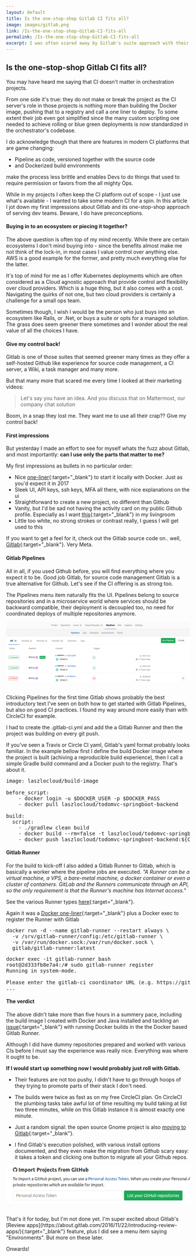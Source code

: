 ```yaml
---
layout: default
title: Is the one-stop-shop Gitlab CI fits all?
image: images/gitlab.png
link: /Is-the-one-stop-shop-Gitlab-CI-fits-all
permalink: /Is-the-one-stop-shop-Gitlab-CI-fits-all
excerpt: I was often scared away by Gitlab's suite approach with their Slack replacement and other bells and whistles I don't need. In this article I try to figure if can I use only the parts that matter to me? 
--- 
```


## Is the one-stop-shop Gitlab CI fits all?

You may have heard me saying that CI doesn't matter in orchestration projects. 

From one side it's true: they do not make or break the project as the CI server's role in those projects is nothing more than building the Docker image, pushing that to a registry and call a one liner to deploy. 
To some extent their job even got simplified since the many custom scripting one needed to achieve rolling or blue green deployments is now standardized in the orchestrator's codebase.

I do acknowledge though that there are features in modern CI platforms that are game changing:

* Pipeline as code, versioned together with the source code
* and Dockerized build environments

make the process less brittle and enables Devs to do things that used to require permission or favors from the all mighty Ops. 

While in my projects I often keep the CI platform out of scope - I just use what's available - I wanted to take some modern CI for a spin.
In this article I jot down my first impressions about Gitlab and its one-stop-shop approach of serving dev teams. Beware, I do have preconceptions.

#### Buying in to an ecosystem or piecing it together?

The above question is often top of my mind recently. While there are certain ecosystems I don't mind buying into - since the benefits almost make me not think of the lock-in, in most cases I value control over anything else.
AWS is a good example for the former, and pretty much everything else for the latter.

It's top of mind for me as I offer Kubernetes deployments which are often considered as a Cloud agnostic approach that provide control and flexibility over cloud providers. Which is a huge thing, but it also comes with a cost. 
Navigating the quirks of not one, but two cloud providers is certainly a challenge for a small ops team.

Sometimes though, I wish I would be the person who just buys into an ecosystem like Rails, or .Net, or buys a suite or opts for a managed solution. The grass does seem greener there sometimes and I wonder about the real value of all the choices I have.

#### Give my control back!

Gitlab is one of those suites that seemed greener many times as they offer a self-hosted Github like experience for source code management, a CI server, a Wiki, a task manager and many more. 

But that many more that scared me every time I looked at their marketing videos: 

>Let's say you have an idea. And you discuss that on Mattermost, our company chat solution

Boom, in a snap they lost me. They want me to use all their crap?? Give my control back!

#### First impressions

But yesterday I made an effort to see for myself whats the fuzz about Gitlab, and most importantly: **can I use only the parts that matter to me?**

My first impressions as bullets in no particular order:

* Nice [one-liner](https://docs.gitlab.com/omnibus/docker/#run-the-image){:target="_blank"} to start it locally with Docker. Just as you'd expect it in 2017
* Sleek UI, API keys, ssh keys, MFA all there, with nice explanations on the ui
* Straightforward to create a new project, no different than Github
* Vanity, but I'd be sad not having the activity card on my public Github profile. Especially as I want [this](https://commitprint.com/){:target="_blank"} in my livingroom
* Little too white, no strong strokes or contrast really, I guess I will get used to this

If you want to get a feel for it, check out the Gitlab source code on.. well, [Gitlab](https://gitlab.com/gitlab-org/gitlab-ce/){:target="_blank"}. Very Meta.

#### Gitlab Pipelines

All in all, if you used Github before, you will find everything where you expect it to be. Good job Gitlab, for source code management Gitlab is a true alternative for Github. Let's see if the CI offering is as strong too.

The Pipelines menu item naturally fits the UI. Pipelines belong to source repositories and in a microservice world where services should be backward compatible, their deployment is decoupled too, no need for coordinated deploys of multiple repositories anymore.

![VPN](images/pipelines.png)

<br/>
Clicking Pipelines for the first time Gitlab shows probably the best introductory text I've seen on both how to get started with Gitlab Pipelines, but also on good CI practices. I found my way around more easily than with CircleCI for example.

I had to create the .gitlab-ci.yml and add the a Gitlab Runner and then the project was building on every git push.

If you've seen a Travis or Circle CI yaml, Gitlab's yaml format probably looks familiar. In the example bellow first I define the build Docker image where the project is built (achiving a reproducible build experience), then I call a simple Gradle build command and a Docker push to the registry. That's about it. 

<pre>
image: laszlocloud/build-image

before_script:
    - docker login -u $DOCKER_USER -p $DOCKER_PASS
    - docker pull laszlocloud/todomvc-springboot-backend

build:
  script:
    - ./gradlew clean build
    - docker build --rm=false -t laszlocloud/todomvc-springboot-backend:${CI_COMMIT_SHA} .
    - docker push laszlocloud/todomvc-springboot-backend:${CI_COMMIT_SHA}
</pre>

#### Gitlab Runner

For the build to kick-off I also added a Gitlab Runner to Gitlab, which is basically a worker where the pipeline jobs are executed. 
*"A Runner can be a virtual machine, a VPS, a bare-metal machine, a docker container or even a cluster of containers. GitLab and the Runners communicate through an API, so the only requirement is that the Runner's machine has Internet access."*

See the various Runner types [here](https://docs.gitlab.com/runner/#selecting-the-executor){:target="_blank"}.

Again it was a [Docker one-liner](https://docs.gitlab.com/runner/install/docker.html#docker-image-installation-and-configuration){:target="_blank"} plus a Docker exec to register the Runner with Gitlab

<pre>
docker run -d --name gitlab-runner --restart always \
  -v /srv/gitlab-runner/config:/etc/gitlab-runner \
  -v /var/run/docker.sock:/var/run/docker.sock \
  gitlab/gitlab-runner:latest
</pre>

<pre>
docker exec -it gitlab-runner bash
root@2d333fb8e7a4:/# sudo gitlab-runner register
Running in system-mode.                            
                                                   
Please enter the gitlab-ci coordinator URL (e.g. https://gitlab.com/):
...
</pre>

#### The verdict
The above didn't take more than five hours in a summery pace, including the build image I created with Docker and Java installed and tackling an [issue](https://gitlab.com/gitlab-org/gitlab-ci-multi-runner/issues/1986){:target="_blank"} with running Docker builds in the the Docker based Gitlab Runner.

Although I did have dummy repositories prepared and worked with various CIs before I must say the experience was really nice. Everything was where it ought to be.

**If I would start up something now I would probably just roll with Gitlab.**

* Their features are not too pushy, I didn't have to go through hoops of they trying to promote parts of their stack I don't need.

* The builds were twice as fast as on my free CircleCI plan. On CircleCI the plumbing tasks take awful lot of time resulting my build taking at list two three minutes, while on this Gitlab instance it is almost exactly one minute.

* Just a random signal: the open source Gnome project is also [moving to Gitlab](ttps://gitlab.com/gitlab-org/gitlab-ce/issues/35287){:target="_blank"}.

* I find Gitlab's execution polished, with various install options documented, and they even make the migration from Github scary easy: it takes a token and clicking one button to migrate all your Github repos.

![VPN](images/import-all.png)

<br/>
That's it for today, but I'm not done yet. I'm super excited about Gitlab's [Review apps](https://about.gitlab.com/2016/11/22/introducing-review-apps/){:target="_blank"} feature, plus I did see a menu item saying "Environments". But more on these later.

Onwards!



